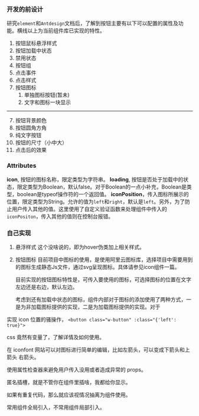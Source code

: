 ### 开发的前设计
研究`element`和`Antdesign`文档后，了解到按钮主要有以下可以配置的属性及功能。横线以上为当前组件库已实现的特性。
1. 按钮鼠标悬浮样式
2. 按钮加载中状态
3. 禁用状态
4. 按钮组
5. 点击事件
6. 点击样式
7. 按钮图标
   1. 单独图标按钮(暂未)
   2. 文字和图标一块显示
---
7. 按钮背景颜色
8. 按钮圆角方角
9. 纯文字按钮
10. 按钮的尺寸（小中大）
11. 点击后的效果

### Attributes
**icon**, 按钮的图标名称，限定类型为字符串。
**loading**, 按钮是否处于加载中的状态，限定类型为Boolean，默认false。对于Boolean的一点小补充，Boolean是类型，boolean是typeof操作符的一个返回值。
**iconPosition**，传入图标所展示的位置，限定类型为String。允许的值为`left`和`right`，默认是`left`。另外，为了防止用户传入其他的值。这里使用了自定义验证函数来处理组件中传入的`iconPositon`，传入其他的值则在控制台报错。


### 自己实现
1. 悬浮样式
   这个没啥说的，即为hover伪类加上相关样式。
2. 按钮图标
   目前项目中图标的使用，是使用阿里云图标库，选择项目中需要用到的图标生成静态Js文件，通过svg呈现图标。具体请参见icon组件一篇。

   目前实现的按钮图标特性是，可传入要使用的图标，可选择图标的位置在文字左边还是右边，默认左边。

   考虑到还有加载中状态的图标，组件内部对于图标的添加使用了两种方式，一是为非加载图标提供的实现，二是为加载图标提供的实现。对于

实现 icon 位置的骚操作，
`<button class="w-button" :class="{'left': true}">`

css 竟然有变量了，了解详情及如何使用。

在 iconfont 网站可以对图标进行简单的编辑，比如左箭头，可以变成下箭头和上箭头 右箭头。

使用属性检查器来避免用户传入没用或者造成异常的 props。

匿名插槽，就是不管你在组件里插啥，我都给你显示。

如果有重复代码，那么就应该视情况抽离为组件使用。

常用组件全局引入，不常用组件局部引入。